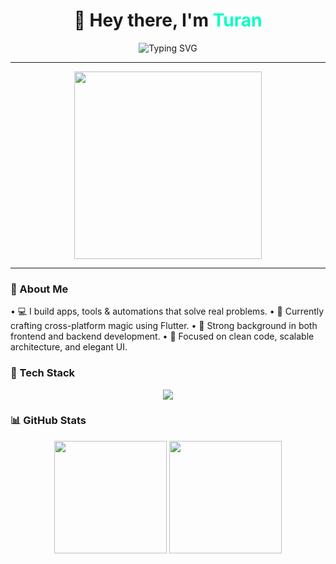 <h1 align="center">👋 Hey there, I'm <span style="color:#00ffc3">Turan</span></h1>

<p align="center">
  <img src="https://readme-typing-svg.demolab.com?font=Fira+Code&weight=600&pause=1000&color=00FFC3&center=true&vCenter=true&width=500&lines=Full+Stack+Developer;Mobile+App+Builder;Code+Craftsman;UI/UX+Dreamer;Tech+is+my+home" alt="Typing SVG" />
</p>

---

<p align="center">
  <img src="https://media.giphy.com/media/qgQUggAC3Pfv687qPC/giphy.gif" width="300"/>
</p>

---

### 🧬 About Me

• 💻 I build apps, tools & automations that solve real problems.
• 🚀 Currently crafting cross-platform magic using Flutter.
• 🔧 Strong background in both frontend and backend development.
• 🧠 Focused on clean code, scalable architecture, and elegant UI.

<h3>🧰 Tech Stack</h3>
<p align="center"> <img src="https://skillicons.dev/icons?i=flutter,dart,python,cpp,html,css,php,js,firebase,git" /> </p>

<h3>📊 GitHub Stats</h3>
<p align="center"> <img src="https://github-readme-stats.vercel.app/api?username=turanbagtur&show_icons=true&theme=radical&border_radius=10" height="180"/> <img src="https://github-readme-stats.vercel.app/api/top-langs/?username=turanbagtur&layout=compact&theme=radical&border_radius=10" height="180"/> </p>

